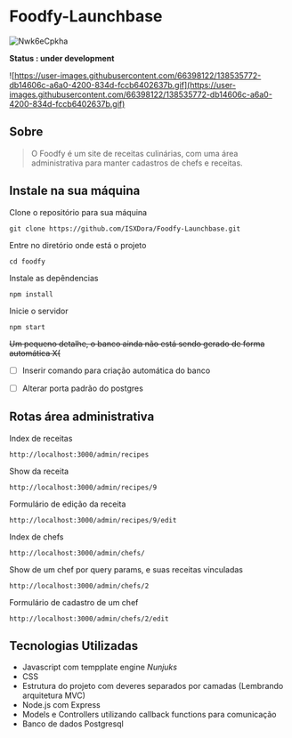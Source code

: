# Foodfy-Launchbase
![Nwk6eCpkha](https://user-images.githubusercontent.com/66398122/138536198-9a2666a0-bcca-4394-ba70-3622dd0a28fd.png)

**Status : under development**

![https://user-images.githubusercontent.com/66398122/138535772-db14606c-a6a0-4200-834d-fccb6402637b.gif](https://user-images.githubusercontent.com/66398122/138535772-db14606c-a6a0-4200-834d-fccb6402637b.gif)

## Sobre

> O Foodfy é um site de receitas culinárias, com uma área administrativa para manter cadastros de chefs e receitas.

## Instale na sua máquina

Clone o repositório para sua máquina

`git clone https://github.com/ISXDora/Foodfy-Launchbase.git`

Entre no diretório onde está o projeto

`cd foodfy`

Instale as depêndencias 

`npm install`

Inicie o servidor 

`npm start`

~~Um pequeno detalhe, o banco ainda não está sendo gerado de forma automática X(~~
    
- [ ] Inserir comando para criação automática do banco
- [ ] Alterar porta padrão do postgres


## Rotas área administrativa 

Index de receitas

`http://localhost:3000/admin/recipes`

Show da receita

`http://localhost:3000/admin/recipes/9`

Formulário de edição da receita 

`http://localhost:3000/admin/recipes/9/edit`

Index de chefs

`http://localhost:3000/admin/chefs/`

Show de um chef por query params, e suas receitas vinculadas

`http://localhost:3000/admin/chefs/2`

Formulário de cadastro de um chef

`http://localhost:3000/admin/chefs/2/edit`

## Tecnologias Utilizadas 

- Javascript com tempplate engine *Nunjuks*
- CSS
- Estrutura do projeto com deveres separados por camadas (Lembrando arquitetura MVC)
- Node.js com Express 
- Models e Controllers utilizando callback functions para comunicação 
- Banco de dados Postgresql